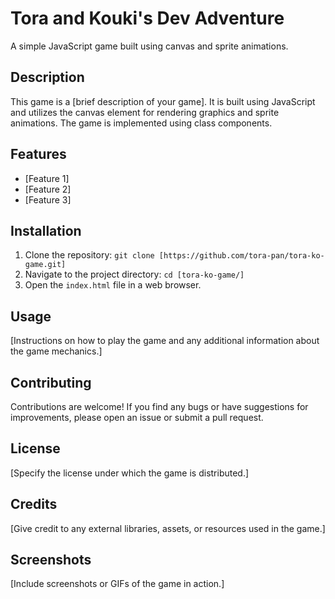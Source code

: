 # Tora and Kouki's Dev Adventure

A simple JavaScript game built using canvas and sprite animations.

## Description

This game is a [brief description of your game]. It is built using JavaScript and utilizes the canvas element for rendering graphics and sprite animations. The game is implemented using class components.

## Features

-   [Feature 1]
-   [Feature 2]
-   [Feature 3]

## Installation

1. Clone the repository: `git clone [https://github.com/tora-pan/tora-ko-game.git]`
2. Navigate to the project directory: `cd [tora-ko-game/]`
3. Open the `index.html` file in a web browser.

## Usage

[Instructions on how to play the game and any additional information about the game mechanics.]

## Contributing

Contributions are welcome! If you find any bugs or have suggestions for improvements, please open an issue or submit a pull request.

## License

[Specify the license under which the game is distributed.]

## Credits

[Give credit to any external libraries, assets, or resources used in the game.]

## Screenshots

[Include screenshots or GIFs of the game in action.]
